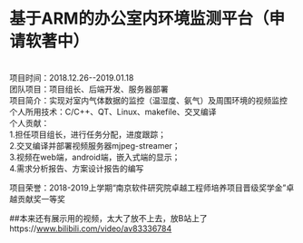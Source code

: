 # 基于ARM的办公室内环境监测平台（申请软著中）
<br>项目时间：2018.12.26--2019.01.18
<br>团队项目：项目组长、后端开发、服务器部署
<br>项目简介：实现对室内气体数据的监控（温湿度、氨气）及周围环境的视频监控
<br>个人所用技术：C/C++、QT、Linux、makefile、交叉编译
<br>个人贡献：
<br>1.担任项目组长，进行任务分配，进度跟踪；
<br>2.交叉编译并部署视频服务器mjpeg-streamer；
<br>3.视频在web端，android端，嵌入式端的显示；
<br>4.需求分析报告、方案设计报告的编写

项目荣誉：2018-2019上学期“南京软件研究院卓越工程师培养项目晋级奖学金”卓越贡献奖一等奖

##本来还有展示用的视频，太大了放不上去，放B站上了https://www.bilibili.com/video/av83336784
